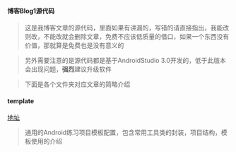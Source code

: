 #### 博客Blog1源代码

> 这是我博客文章的源代码，里面如果有讲漏的，写错的请直接指出，我能改则改，不能改就会删除文章，免费不应该低质量的借口，如果一个东西没有价值，那就算是免费也是没有意义的

> 另外需要注意的是源代码都是基于AndroidStudio 3.0开发的，低于此版本会出现问题，**强烈**建议升级软件

> 下面是各个文件夹对应文章的简略介绍



#### template

[地址](https://www.jianshu.com/p/cf6ce2139d94)

> 通用的Android练习项目模板配置，包含常用工具类的封装，项目结构，模板使用的介绍